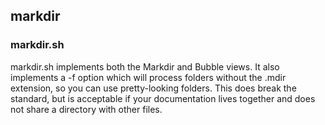## markdir

### markdir.sh

markdir.sh implements both the Markdir and Bubble views. It also implements a -f option which will process folders without the .mdir extension, so you can use pretty-looking folders. This does break the standard, but is acceptable if your documentation lives together and does not share a directory with other files.

